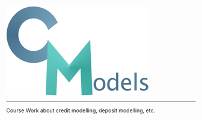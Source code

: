 <img src = https://raw.githubusercontent.com/DanyaYouYeah/CModels/master/src/sample/images/Test.png>
<hr>
Course Work about credit modelling, deposit modelling, etc. 

